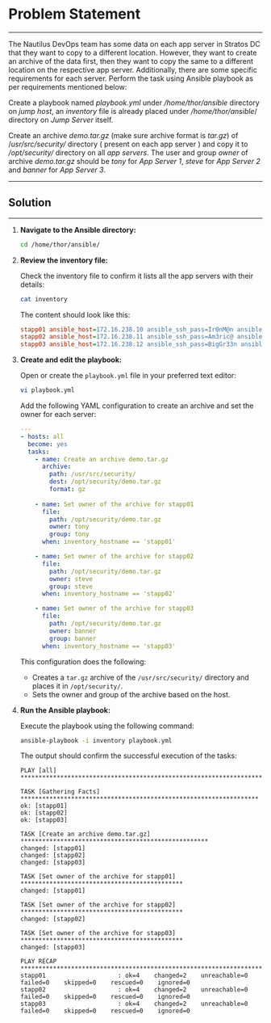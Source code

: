 # Problem Statement

---
The Nautilus DevOps team has some data on each app server in Stratos DC that they want to copy to a different location. However, they want to create an archive of the data first, then they want to copy the same to a different location on the respective app server. Additionally, there are some specific requirements for each server. Perform the task using Ansible playbook as per requirements mentioned below:

Create a playbook named _playbook.yml_ under _/home/thor/ansible_ directory on _jump host_, an _inventory_ file is already placed under _/home/thor/ansible_/ directory on _Jump Server_ itself.

Create an archive _demo.tar.gz_ (make sure archive format is _tar.gz_) of /_usr/src/security/_ directory ( present on each app server ) and copy it to _/opt/security/_ directory on all _app servers_. The user and group _owner_ of archive _demo.tar.gz_ should be _tony_ for _App Server 1_, _steve_ for _App Server 2_ and _banner_ for _App Server 3_.

---

## Solution

---

1. **Navigate to the Ansible directory:**

   ```bash
   cd /home/thor/ansible/
   ```

2. **Review the inventory file:**

   Check the inventory file to confirm it lists all the app servers with their details:

   ```bash
   cat inventory
   ```

   The content should look like this:

   ```ini
   stapp01 ansible_host=172.16.238.10 ansible_ssh_pass=Ir0nM@n ansible_user=tony
   stapp02 ansible_host=172.16.238.11 ansible_ssh_pass=Am3ric@ ansible_user=steve
   stapp03 ansible_host=172.16.238.12 ansible_ssh_pass=BigGr33n ansible_user=banner
   ```

3. **Create and edit the playbook:**

   Open or create the `playbook.yml` file in your preferred text editor:

   ```bash
   vi playbook.yml
   ```

   Add the following YAML configuration to create an archive and set the owner for each server:

   ```yaml
   ---
   - hosts: all
     become: yes
     tasks:
       - name: Create an archive demo.tar.gz
         archive:
           path: /usr/src/security/
           dest: /opt/security/demo.tar.gz
           format: gz
         
       - name: Set owner of the archive for stapp01
         file:
           path: /opt/security/demo.tar.gz
           owner: tony
           group: tony
         when: inventory_hostname == 'stapp01'

       - name: Set owner of the archive for stapp02
         file:
           path: /opt/security/demo.tar.gz
           owner: steve
           group: steve
         when: inventory_hostname == 'stapp02'

       - name: Set owner of the archive for stapp03
         file:
           path: /opt/security/demo.tar.gz
           owner: banner
           group: banner
         when: inventory_hostname == 'stapp03'
   ```

   This configuration does the following:
   - Creates a `tar.gz` archive of the `/usr/src/security/` directory and places it in `/opt/security/`.
   - Sets the owner and group of the archive based on the host.

4. **Run the Ansible playbook:**

   Execute the playbook using the following command:

   ```bash
   ansible-playbook -i inventory playbook.yml
   ```

   The output should confirm the successful execution of the tasks:

   ```text
   PLAY [all] ******************************************************************************

   TASK [Gathering Facts] ******************************************************************
   ok: [stapp01]
   ok: [stapp02]
   ok: [stapp03]

   TASK [Create an archive demo.tar.gz] ****************************************************
   changed: [stapp01]
   changed: [stapp02]
   changed: [stapp03]

   TASK [Set owner of the archive for stapp01] *********************************************
   changed: [stapp01]

   TASK [Set owner of the archive for stapp02] *********************************************
   changed: [stapp02]

   TASK [Set owner of the archive for stapp03] *********************************************
   changed: [stapp03]

   PLAY RECAP ******************************************************************************
   stapp01                    : ok=4    changed=2    unreachable=0    failed=0    skipped=0    rescued=0    ignored=0
   stapp02                    : ok=4    changed=2    unreachable=0    failed=0    skipped=0    rescued=0    ignored=0
   stapp03                    : ok=4    changed=2    unreachable=0    failed=0    skipped=0    rescued=0    ignored=0
   ```
